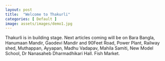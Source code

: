 ```yaml
---
layout: post
title:  "Welcome to Thakurli"
categories: [ Default ]
image: assets/images/demo1.jpg
---
```

Thakurli is in building stage. Next articles coming will be on Bara Bangla, Hanumaan Mandir, Gaodevi Mandir and 90Feet
 Road, Power Plant, Railway shed, Muthappan, Ayyapan, Madhu Vadapav, Mahila Samiti, New Model School, Dr Nanasaheb
  Dharmadhikari Hall. Fish Market. 
